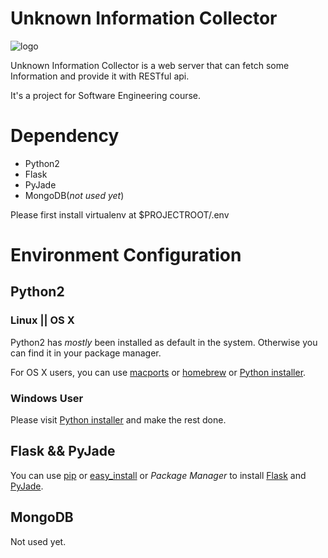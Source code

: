Unknown Information Collector
=============================

  ![logo](https://git.net9.org/blxlrsmb/unknown/raw/master/docs/logo/logo.png)

  Unknown Information Collector is a web server that can fetch some Information and provide it with RESTful api.

  It's a project for Software Engineering course.

Dependency
==========

  + Python2
  + Flask
  + PyJade
  + MongoDB(*not used yet*)

  Please first install virtualenv at $PROJECTROOT/.env

Environment Configuration
=========================

Python2
-------

### Linux || OS X ###

  Python2 has *mostly* been installed as default in the system.
  Otherwise you can find it in your package manager.

  For OS X users, you can use [macports](http://www.macports.org/) or [homebrew](http://brew.sh/) or [Python installer](http://www.python.org/getit/).

### Windows User ###

  Please visit [Python installer](http://www.python.org/getit/) and make the rest done.

Flask && PyJade
---------------

  You can use [pip](http://www.pip-installer.org/en/latest/) or [easy_install](https://pypi.python.org/pypi/setuptools) or *Package Manager* to install [Flask](http://flask.pocoo.org/) and [PyJade](https://pypi.python.org/pypi/pyjade).

MongoDB
-------

  Not used yet.

